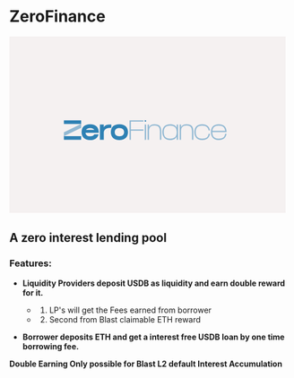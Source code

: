 # ZeroFinance

![ZeroFinance](Logo.png)

## **A zero interest lending pool**

### Features:

- **Liquidity Providers deposit USDB as liquidity and earn double reward for it.**

  - 1. LP's will get the Fees earned from borrower
  - 2. Second from Blast claimable ETH reward

- **Borrower deposits ETH and get a interest free USDB loan by one time borrowing fee.**

**Double Earning Only possible for Blast L2 default Interest Accumulation**

